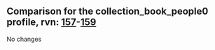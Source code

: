 ## Comparison for the collection_book_people0 profile, rvn: [157](https://github.com/PRO100KatYT/FortniteProfileRevisions/tree/main/profiles/collection_book_people0/157%20collection_book_people0.json)-[159](https://github.com/PRO100KatYT/FortniteProfileRevisions/tree/main/profiles/collection_book_people0/159%20collection_book_people0.json)

No changes

